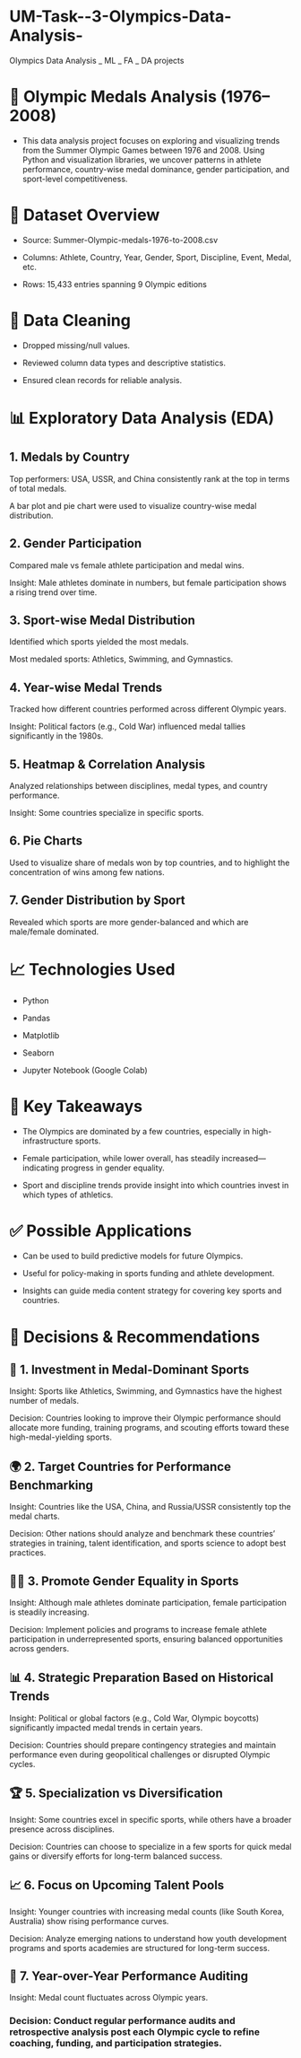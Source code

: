 # UM-Task--3-Olympics-Data-Analysis-
Olympics Data Analysis _ ML _ FA _ DA projects

# 🏅 Olympic Medals Analysis (1976–2008)
* This data analysis project focuses on exploring and visualizing trends from the Summer Olympic Games between 1976 and 2008. Using Python and visualization libraries, we uncover patterns in athlete performance,    country-wise medal dominance, gender participation, and sport-level competitiveness.

# 📁 Dataset Overview
* Source: Summer-Olympic-medals-1976-to-2008.csv

* Columns: Athlete, Country, Year, Gender, Sport, Discipline, Event, Medal, etc.

* Rows: 15,433 entries spanning 9 Olympic editions


# 🧹 Data Cleaning
* Dropped missing/null values.

* Reviewed column data types and descriptive statistics.

* Ensured clean records for reliable analysis.

# 📊 Exploratory Data Analysis (EDA)
## 1. Medals by Country
  Top performers: USA, USSR, and China consistently rank at the top in terms of total medals.

  A bar plot and pie chart were used to visualize country-wise medal distribution.

## 2. Gender Participation
  Compared male vs female athlete participation and medal wins.

  Insight: Male athletes dominate in numbers, but female participation shows a rising trend over time.

## 3. Sport-wise Medal Distribution
  Identified which sports yielded the most medals.

  Most medaled sports: Athletics, Swimming, and Gymnastics.

## 4. Year-wise Medal Trends
  Tracked how different countries performed across different Olympic years.

  Insight: Political factors (e.g., Cold War) influenced medal tallies significantly in the 1980s.

## 5. Heatmap & Correlation Analysis
  Analyzed relationships between disciplines, medal types, and country performance.

  Insight: Some countries specialize in specific sports.

## 6. Pie Charts
  Used to visualize share of medals won by top countries, and to highlight the concentration of wins among few nations.

## 7. Gender Distribution by Sport
  Revealed which sports are more gender-balanced and which are male/female dominated.

# 📈 Technologies Used
* Python

* Pandas

* Matplotlib

* Seaborn

* Jupyter Notebook (Google Colab)

# 🧠 Key Takeaways
* The Olympics are dominated by a few countries, especially in high-infrastructure sports.

* Female participation, while lower overall, has steadily increased—indicating progress in gender equality.

* Sport and discipline trends provide insight into which countries invest in which types of athletics.

# ✅ Possible Applications
* Can be used to build predictive models for future Olympics.

* Useful for policy-making in sports funding and athlete development.

* Insights can guide media content strategy for covering key sports and countries.


# 🧠 Decisions & Recommendations
## 🏅 1. Investment in Medal-Dominant Sports
Insight: Sports like Athletics, Swimming, and Gymnastics have the highest number of medals.

Decision: Countries looking to improve their Olympic performance should allocate more funding, training programs, and scouting efforts toward these high-medal-yielding sports.

## 🌍 2. Target Countries for Performance Benchmarking
Insight: Countries like the USA, China, and Russia/USSR consistently top the medal charts.

Decision: Other nations should analyze and benchmark these countries’ strategies in training, talent identification, and sports science to adopt best practices.

## 👩‍🦰 3. Promote Gender Equality in Sports
Insight: Although male athletes dominate participation, female participation is steadily increasing.

Decision: Implement policies and programs to increase female athlete participation in underrepresented sports, ensuring balanced opportunities across genders.

## 📊 4. Strategic Preparation Based on Historical Trends
Insight: Political or global factors (e.g., Cold War, Olympic boycotts) significantly impacted medal trends in certain years.

Decision: Countries should prepare contingency strategies and maintain performance even during geopolitical challenges or disrupted Olympic cycles.

## 🏆 5. Specialization vs Diversification
Insight: Some countries excel in specific sports, while others have a broader presence across disciplines.

Decision: Countries can choose to specialize in a few sports for quick medal gains or diversify efforts for long-term balanced success.

## 📈 6. Focus on Upcoming Talent Pools
Insight: Younger countries with increasing medal counts (like South Korea, Australia) show rising performance curves.

Decision: Analyze emerging nations to understand how youth development programs and sports academies are structured for long-term success.

## 📅 7. Year-over-Year Performance Auditing
Insight: Medal count fluctuates across Olympic years.

### Decision: Conduct regular performance audits and retrospective analysis post each Olympic cycle to refine coaching, funding, and participation strategies.
